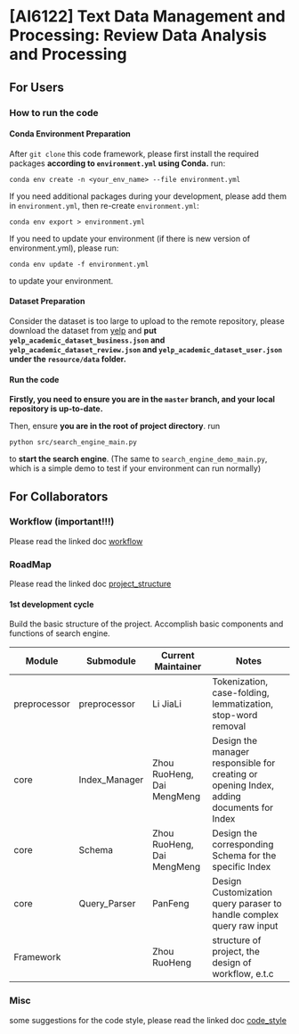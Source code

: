 # [AI6122] Text Data Management and Processing: **Review Data Analysis and Processing**

## For Users

### How to run the code

#### Conda Environment Preparation

After `git clone` this code framework, please first install the required packages **according to `environment.yml` using Conda.**
run:
```
conda env create -n <your_env_name> --file environment.yml
```

If you need additional packages during your development, please add them in `environment.yml`, then re-create `environment.yml`:
```
conda env export > environment.yml
```
If you need to update your environment (if there is new version of environment.yml), please run:
```
conda env update -f environment.yml
```
to update your environment.

#### Dataset Preparation

Consider the dataset is too large to upload to the remote repository, please download the dataset from [yelp](https://www.yelp.com/dataset) and **put `yelp_academic_dataset_business.json` and `yelp_academic_dataset_review.json` and `yelp_academic_dataset_user.json` under the `resource/data` folder.**

#### Run the code

**Firstly, you need to ensure you are in the `master` branch, and your local repository is up-to-date.**

Then, ensure **you are in the root of project directory**.
run 
```
python src/search_engine_main.py
```
to **start the search engine**.
(The same to `search_engine_demo_main.py`, which is a simple demo to test if your environment can run normally)

## For Collaborators

### Workflow (important!!!)

Please read the linked doc [workflow](docs/workflow.md)

### RoadMap

Please read the linked doc [project_structure](docs/project_structure.md)

#### 1st development cycle

Build the basic structure of the project. Accomplish basic components and functions of search engine.

| Module       | Submodule     | Current Maintainer         | Notes                                                                                    |
|--------------|---------------|----------------------------|------------------------------------------------------------------------------------------|
| preprocessor | preprocessor  | Li JiaLi                   | Tokenization, case-folding, lemmatization, stop-word removal                             |
| core         | Index_Manager | Zhou RuoHeng, Dai MengMeng | Design the manager responsible for creating or opening Index, adding documents for Index |
| core         | Schema        | Zhou RuoHeng, Dai MengMeng | Design the corresponding Schema for the specific Index                                   |
| core         | Query_Parser  | PanFeng                    | Design Customization query paraser to handle complex query raw input                     |
| Framework    |               | Zhou RuoHeng               | structure of project, the design of workflow, e.t.c                                      |

### Misc

some suggestions for the code style, please read the linked doc [code_style](docs/code_style.md)